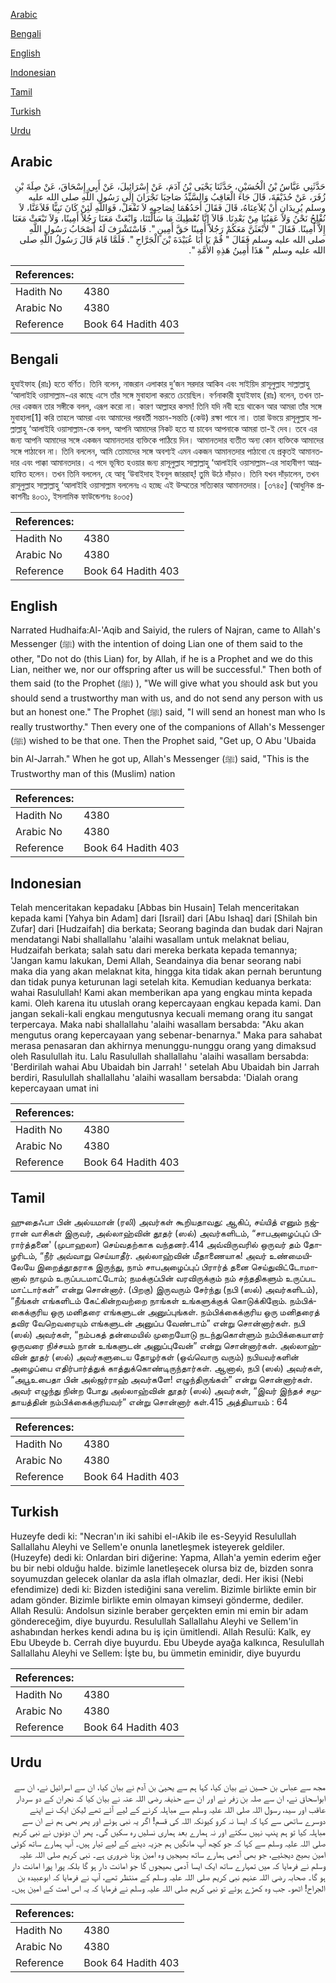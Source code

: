 [Arabic](#arabic)

[Bengali](#bengali)

[English](#english)

[Indonesian](#indonesian)

[Tamil](#tamil)

[Turkish](#turkish)

[Urdu](#urdu)

## Arabic


<div dir="rtl" lang="ar" style={{fontSize:'larger',backgroundColor:'#f8f9fa',padding:20}}>
حَدَّثَنِي عَبَّاسُ بْنُ الْحُسَيْنِ، حَدَّثَنَا يَحْيَى بْنُ آدَمَ، عَنْ إِسْرَائِيلَ، عَنْ أَبِي إِسْحَاقَ، عَنْ صِلَةَ بْنِ زُفَرَ، عَنْ حُذَيْفَةَ، قَالَ جَاءَ الْعَاقِبُ وَالسَّيِّدُ صَاحِبَا نَجْرَانَ إِلَى رَسُولِ اللَّهِ صلى الله عليه وسلم يُرِيدَانِ أَنْ يُلاَعِنَاهُ، قَالَ فَقَالَ أَحَدُهُمَا لِصَاحِبِهِ لاَ تَفْعَلْ، فَوَاللَّهِ لَئِنْ كَانَ نَبِيًّا فَلاَعَنَّا، لاَ نُفْلِحُ نَحْنُ وَلاَ عَقِبُنَا مِنْ بَعْدِنَا‏.‏ قَالاَ إِنَّا نُعْطِيكَ مَا سَأَلْتَنَا، وَابْعَثْ مَعَنَا رَجُلاً أَمِينًا، وَلاَ تَبْعَثْ مَعَنَا إِلاَّ أَمِينًا‏.‏ فَقَالَ ‏"‏ لأَبْعَثَنَّ مَعَكُمْ رَجُلاً أَمِينًا حَقَّ أَمِينٍ ‏"‏‏.‏ فَاسْتَشْرَفَ لَهُ أَصْحَابُ رَسُولِ اللَّهِ صلى الله عليه وسلم فَقَالَ ‏"‏ قُمْ يَا أَبَا عُبَيْدَةَ بْنَ الْجَرَّاحِ ‏"‏‏.‏ فَلَمَّا قَامَ قَالَ رَسُولُ اللَّهِ صلى الله عليه وسلم ‏"‏ هَذَا أَمِينُ هَذِهِ الأُمَّةِ ‏"‏‏.‏
</div>
<div style={{backgroundColor:'#f8f9fa',padding:20, marginBottom: 10}}><table> <thead> <tr> <th>References:</th> <th></th> </tr> </thead> <tbody><tr><td>Hadith No</td><td>4380</td></tr><tr><td>Arabic No</td><td>4380</td></tr><tr><td>Reference</td><td>Book 64 Hadith 403</td></tr></tbody></table></div>

## Bengali


<div dir="ltr" lang="bn" style={{fontSize:'larger',backgroundColor:'#f8f9fa',padding:20}}>
হুযাইফাহ (রাঃ) হতে বর্ণিত। তিনি বলেন, নাজরান এলাকার দু’জন সরদার আকিব এবং সাইয়িদ রাসূলুল্লাহ সাল্লাল্লাহু ‘আলাইহি ওয়াসাল্লাম-এর কাছে এসে তাঁর সঙ্গে মুবাহালা করতে চেয়েছিল। বর্ণনাকারী হুযাইফাহ (রাঃ) বলেন, তখন তাদের একজন তার সঙ্গীকে বলল, এরূপ করো না। কারণ আল্লাহর কসম! তিনি যদি নবী হয়ে থাকেন আর আমরা তাঁর সঙ্গে মুবাহালা[1] করি তাহলে আমরা এবং আমাদের পরবর্তী সন্তান-সন্ততি (কেউ) রক্ষা পাবে না। তারা উভয়ে রাসূলুল্লাহ সাল্লাল্লাহু ‘আলাইহি ওয়াসাল্লাম-কে বলল, আপনি আমাদের নিকট হতে যা চাবেন আপনাকে আমরা তা-ই দেব। তবে এর জন্য আপনি আমাদের সঙ্গে একজন আমানতদার ব্যক্তিকে পাঠিয়ে দিন। আমানতদার ব্যতীত অন্য কোন ব্যক্তিকে আমাদের সঙ্গে পাঠাবেন না। তিনি বললেন, আমি তোমাদের সঙ্গে অবশ্যই এমন একজন আমানতদার পাঠাবো যে প্রকৃতই আমানতদার এবং পাক্কা আমানতদার। এ পদে ভূষিত হওয়ার জন্য রাসূলুল্লাহ সাল্লাল্লাহু ‘আলাইহি ওয়াসাল্লাম-এর সাহাবীগণ আগ্রহান্বিত হলেন। তখন তিনি বললেন, হে আবূ ‘উবাইদাহ ইবনুল জাররাহ্! তুমি উঠে দাঁড়াও। তিনি যখন দাঁড়ালেন, তখন রাসূলুল্লাহ সাল্লাল্লাহু ‘আলাইহি ওয়াসাল্লাম বললেনঃ এ হচ্ছে এই উম্মতের সত্যিকার আমানতদার। [৩৭৪৫] (আধুনিক প্রকাশনীঃ ৪০৩১, ইসলামিক ফাউন্ডেশনঃ ৪০৩৫)
</div>
<div style={{backgroundColor:'#f8f9fa',padding:20, marginBottom: 10}}><table> <thead> <tr> <th>References:</th> <th></th> </tr> </thead> <tbody><tr><td>Hadith No</td><td>4380</td></tr><tr><td>Arabic No</td><td>4380</td></tr><tr><td>Reference</td><td>Book 64 Hadith 403</td></tr></tbody></table></div>

## English


<div dir="ltr" lang="en" style={{fontSize:'larger',backgroundColor:'#f8f9fa',padding:20}}>
Narrated Hudhaifa:Al-'Aqib and Saiyid, the rulers of Najran, came to Allah's Messenger (ﷺ) with the intention of doing Lian one of them said to the other, "Do not do (this Lian) for, by Allah, if he is a Prophet and we do this Lian, neither we, nor our offspring after us will be successful." Then both of them said (to the Prophet (ﷺ) ), "We will give what you should ask but you should send a trustworthy man with us, and do not send any person with us but an honest one." The Prophet (ﷺ) said, "I will send an honest man who Is really trustworthy." Then every one of the companions of Allah's Messenger (ﷺ) wished to be that one. Then the Prophet said, "Get up, O Abu 'Ubaida bin Al-Jarrah." When he got up, Allah's Messenger (ﷺ) said, "This is the Trustworthy man of this (Muslim) nation
</div>
<div style={{backgroundColor:'#f8f9fa',padding:20, marginBottom: 10}}><table> <thead> <tr> <th>References:</th> <th></th> </tr> </thead> <tbody><tr><td>Hadith No</td><td>4380</td></tr><tr><td>Arabic No</td><td>4380</td></tr><tr><td>Reference</td><td>Book 64 Hadith 403</td></tr></tbody></table></div>

## Indonesian


<div dir="ltr" lang="id" style={{fontSize:'larger',backgroundColor:'#f8f9fa',padding:20}}>
Telah menceritakan kepadaku [Abbas bin Husain] Telah menceritakan kepada kami [Yahya bin Adam] dari [Israil] dari [Abu Ishaq] dari [Shilah bin Zufar] dari [Hudzaifah] dia berkata; Seorang baginda dan budak dari Najran mendatangi Nabi shallallahu 'alaihi wasallam untuk melaknat beliau, Hudzaifah berkata; salah satu dari mereka berkata kepada temannya; 'Jangan kamu lakukan, Demi Allah, Seandainya dia benar seorang nabi maka dia yang akan melaknat kita, hingga kita tidak akan pernah beruntung dan tidak punya keturunan lagi setelah kita. Kemudian keduanya berkata: wahai Rasulullah! Kami akan memberikan apa yang engkau minta kepada kami. Oleh karena itu utuslah orang kepercayaan engkau kepada kami. Dan jangan sekali-kali engkau mengutusnya kecuali memang orang itu sangat terpercaya. Maka nabi shallallahu 'alaihi wasallam bersabda: "Aku akan mengutus orang kepercayaan yang sebenar-benarnya." Maka para sahabat merasa penasaran dan akhirnya menunggu-nunggu orang yang dimaksud oleh Rasulullah itu. Lalu Rasulullah shallallahu 'alaihi wasallam bersabda: 'Berdirilah wahai Abu Ubaidah bin Jarrah! ' setelah Abu Ubaidah bin Jarrah berdiri, Rasulullah shallallahu 'alaihi wasallam bersabda: 'Dialah orang kepercayaan umat ini
</div>
<div style={{backgroundColor:'#f8f9fa',padding:20, marginBottom: 10}}><table> <thead> <tr> <th>References:</th> <th></th> </tr> </thead> <tbody><tr><td>Hadith No</td><td>4380</td></tr><tr><td>Arabic No</td><td>4380</td></tr><tr><td>Reference</td><td>Book 64 Hadith 403</td></tr></tbody></table></div>

## Tamil


<div dir="ltr" lang="ta" style={{fontSize:'larger',backgroundColor:'#f8f9fa',padding:20}}>
ஹுதைஃபா பின் அல்யமான் (ரலி) அவர்கள் கூறியதாவது: ஆகிப், சய்யித் எனும் நஜ்ரான் வாசிகள் இருவர், அல்லாஹ்வின் தூதர் (ஸல்) அவர்களிடம், “சாபஅழைப்புப் பிரார்த்தனை' (முபாஹலா) செய்வதற்காக வந்தனர்.414 அவ்விருவரில் ஒருவர் தம் தோழரிடம், “நீர் அவ்வாறு செய்யாதீர். அல்லாஹ்வின் மீதாணையாக! அவர் உண்மையிலேயே இறைத்தூதராக இருந்து, நாம் சாபஅழைப்புப் பிரார்த் தனை செய்துவிட்டோமானால் நாமும் உருப்படமாட்டோம்; நமக்குப்பின் வரவிருக்கும் நம் சந்ததிகளும் உருப்பட மாட்டார்கள்” என்று சொன்னார். (பிறகு) இருவரும் சேர்ந்து (நபி (ஸல்) அவர்களிடம்), “நீங்கள் எங்களிடம் கேட்கின்றவற்றை நாங்கள் உங்களுக்குக் கொடுக்கிறோம். நம்பிக்கைக்குரிய ஒரு மனிதரை எங்களுடன் அனுப்புங்கள். நம்பிக்கைக்குரிய ஒரு மனிதரைத் தவிர வேறெவரையும் எங்களுடன் அனுப்ப வேண்டாம்” என்று சொன்னார்கள். நபி (ஸல்) அவர்கள், “நம்பகத் தன்மையில் முறையோடு நடந்துகொள்ளும் நம்பிக்கையாளர் ஒருவரை நிச்சயம் நான் உங்களுடன் அனுப்புவேன்” என்று சொன்னார்கள். அல்லாஹ்வின் தூதர் (ஸல்) அவர்களுடைய தோழர்கள் (ஒவ்வொரு வரும்) நபியவர்களின் அழைப்பை எதிர்பார்த்துக் காத்துக்கொண்டிருந்தார்கள். ஆனால், நபி (ஸல்) அவர்கள், “அபூஉபைதா பின் அல்ஜர்ராஹ் அவர்களே! எழுந்திருங்கள்” என்று சொன்னார்கள். அவர் எழுந்து நின்ற போது அல்லாஹ்வின் தூதர் (ஸல்) அவர்கள், “இவர் இந்தச் சமுதாயத்தின் நம்பிக்கைக்குரியவர்” என்று சொன்னார் கள்.415 அத்தியாயம் : 64
</div>
<div style={{backgroundColor:'#f8f9fa',padding:20, marginBottom: 10}}><table> <thead> <tr> <th>References:</th> <th></th> </tr> </thead> <tbody><tr><td>Hadith No</td><td>4380</td></tr><tr><td>Arabic No</td><td>4380</td></tr><tr><td>Reference</td><td>Book 64 Hadith 403</td></tr></tbody></table></div>

## Turkish


<div dir="ltr" lang="tr" style={{fontSize:'larger',backgroundColor:'#f8f9fa',padding:20}}>
Huzeyfe dedi ki: "Necran'ın iki sahibi el-ıAkib ile es-Seyyid Resulullah Sallallahu Aleyhi ve Sellem'e onunla lanetleşmek isteyerek geldiler. (Huzeyfe) dedi ki: Onlardan biri diğerine: Yapma, Allah'a yemin ederim eğer bu bir nebi olduğu halde. bizimle lanetleşecek olursa biz de, bizden sonra soyumuzdan gelecek olanlar da asla iflah olmazlar, dedi. Her ikisi (Nebi efendimize) dedi ki: Bizden istediğini sana verelim. Bizimle birlikte emin bir adam gönder. Bizimle birlikte emin olmayan kimseyi gönderme, dediler. Allah Resulü: Andolsun sizinle beraber gerçekten emin mi emin bir adam göndereceğim, diye buyurdu. Resulullah Sallallahu Aleyhi ve Sellem'in ashabından herkes kendi adına bu iş için ümitlendi. Allah Resulü: Kalk, ey Ebu Ubeyde b. Cerrah diye buyurdu. Ebu Ubeyde ayağa kalkınca, Resulullah Sallallahu Aleyhi ve Sellem: İşte bu, bu ümmetin eminidir, diye buyurdu
</div>
<div style={{backgroundColor:'#f8f9fa',padding:20, marginBottom: 10}}><table> <thead> <tr> <th>References:</th> <th></th> </tr> </thead> <tbody><tr><td>Hadith No</td><td>4380</td></tr><tr><td>Arabic No</td><td>4380</td></tr><tr><td>Reference</td><td>Book 64 Hadith 403</td></tr></tbody></table></div>

## Urdu


<div dir="rtl" lang="ur" style={{fontSize:'larger',backgroundColor:'#f8f9fa',padding:20}}>
مجھ سے عباس بن حسین نے بیان کیا، کہا ہم سے یحییٰ بن آدم نے بیان کیا، ان سے اسرائیل نے، ان سے ابواسحاق نے، ان سے صلہ بن زفر نے اور ان سے حذیفہ رضی اللہ عنہ نے بیان کیا کہ نجران کے دو سردار عاقب اور سید، رسول اللہ صلی اللہ علیہ وسلم سے مباہلہ کرنے کے لیے آئے تھے لیکن ایک نے اپنے دوسرے ساتھی سے کہا کہ ایسا نہ کرو کیونکہ اللہ کی قسم! اگر یہ نبی ہوئے اور پھر بھی ہم نے ان سے مباہلہ کیا تو ہم پنپ نہیں سکتے اور نہ ہمارے بعد ہماری نسلیں رہ سکیں گی۔ پھر ان دونوں نے نبی کریم صلی اللہ علیہ وسلم سے کہا کہ جو کچھ آپ مانگیں ہم جزیہ دینے کے لیے تیار ہیں۔ آپ ہمارے ساتھ کوئی امین بھیج دیجئیے، جو بھی آدمی ہمارے ساتھ بھیجیں وہ امین ہونا ضروری ہے۔ نبی کریم صلی اللہ علیہ وسلم نے فرمایا کہ میں تمہارے ساتھ ایک ایسا آدمی بھیجوں گا جو امانت دار ہو گا بلکہ پورا پورا امانت دار ہو گا۔ صحابہ رضی اللہ عنہم نبی کریم صلی اللہ علیہ وسلم کے منتظر تھے، آپ نے فرمایا کہ ابوعبیدہ بن الجراح! اٹھو۔ جب وہ کھڑے ہوئے تو نبی کریم صلی اللہ علیہ وسلم نے فرمایا کہ یہ اس امت کے امین ہیں۔
</div>
<div style={{backgroundColor:'#f8f9fa',padding:20, marginBottom: 10}}><table> <thead> <tr> <th>References:</th> <th></th> </tr> </thead> <tbody><tr><td>Hadith No</td><td>4380</td></tr><tr><td>Arabic No</td><td>4380</td></tr><tr><td>Reference</td><td>Book 64 Hadith 403</td></tr></tbody></table></div>